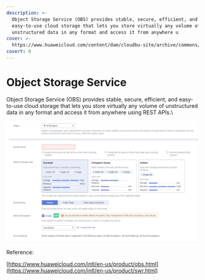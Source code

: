 ```yaml
---
description: >-
  Object Storage Service (OBS) provides stable, secure, efficient, and
  easy-to-use cloud storage that lets you store virtually any volume of
  unstructured data in any format and access it from anywhere u
cover: >-
  https://www.huaweicloud.com/content/dam/cloudbu-site/archive/commons/bannerimg/product_obs_banner.jpg
coverY: 0
---
```


# Object Storage Service​

Object Storage Service (OBS) provides stable, secure, efficient, and easy-to-use cloud storage that lets you store virtually any volume of unstructured data in any format and access it from anywhere using REST APIs.\


![](<../../../.gitbook/assets/image (13) (1) (1).png>)

Reference:

[https://www.huaweicloud.com/intl/en-us/product/obs.html](https://www.huaweicloud.com/intl/en-us/product/swr.html)
